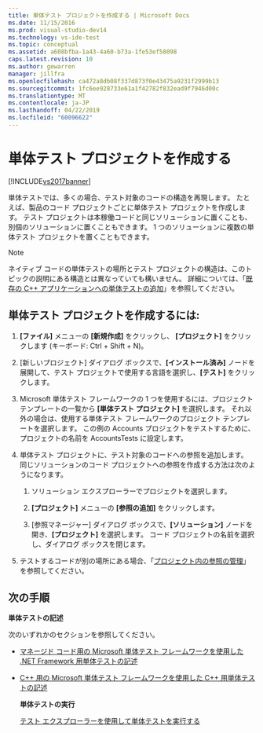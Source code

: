```yaml
---
title: 単体テスト プロジェクトを作成する | Microsoft Docs
ms.date: 11/15/2016
ms.prod: visual-studio-dev14
ms.technology: vs-ide-test
ms.topic: conceptual
ms.assetid: a608bfba-1a43-4a60-b73a-1fe53ef58098
caps.latest.revision: 10
ms.author: gewarren
manager: jillfra
ms.openlocfilehash: ca472a8db08f337d873f0e43475a9231f2999b13
ms.sourcegitcommit: 1fc6ee928733e61a1f42782f832ead9f7946d00c
ms.translationtype: MT
ms.contentlocale: ja-JP
ms.lasthandoff: 04/22/2019
ms.locfileid: "60096622"
---
```

# <a name="create-a-unit-test-project"></a>単体テスト プロジェクトを作成する
[!INCLUDE[vs2017banner](../includes/vs2017banner.md)]

単体テストでは、多くの場合、テスト対象のコードの構造を再現します。 たとえば、製品のコード プロジェクトごとに単体テスト プロジェクトを作成します。 テスト プロジェクトは本稼働コードと同じソリューションに置くことも、別個のソリューションに置くこともできます。 1 つのソリューションに複数の単体テスト プロジェクトを置くこともできます。  
  
> [!NOTE]
>  ネイティブ コードの単体テストの場所とテスト プロジェクトの構造は、このトピックの説明にある構造とは異なっていても構いません。 詳細については、「[既存の C++ アプリケーションへの単体テストの追加](../test/unit-testing-existing-cpp-applications-with-test-explorer.md)」を参照してください。  
  
## <a name="to-create-a-unit-test-project"></a>単体テスト プロジェクトを作成するには:  
  
1. **[ファイル]** メニューの **[新規作成]** をクリックし、 **[プロジェクト]** をクリックします (キーボード: Ctrl + Shift + N)。  
  
2. [新しいプロジェクト] ダイアログ ボックスで、**[インストール済み]** ノードを展開して、テスト プロジェクトで使用する言語を選択し、**[テスト]** をクリックします。  
  
3. Microsoft 単体テスト フレームワークの 1 つを使用するには、プロジェクト テンプレートの一覧から **[単体テスト プロジェクト]** を選択します。 それ以外の場合は、使用する単体テスト フレームワークのプロジェクト テンプレートを選択します。 この例の Accounts プロジェクトをテストするために、プロジェクトの名前を AccountsTests に設定します。  
  
4. 単体テスト プロジェクトに、テスト対象のコードへの参照を追加します。  同じソリューションのコード プロジェクトへの参照を作成する方法は次のようになります。  
  
    1. ソリューション エクスプローラーでプロジェクトを選択します。  
  
    2. **[プロジェクト]** メニューの **[参照の追加]** をクリックします。  
  
    3. [参照マネージャー] ダイアログ ボックスで、**[ソリューション]** ノードを開き、**[プロジェクト]** を選択します。 コード プロジェクトの名前を選択し、ダイアログ ボックスを閉じます。  
  
5. テストするコードが別の場所にある場合、「[プロジェクト内の参照の管理](../ide/managing-references-in-a-project.md)」を参照してください。  
  
## <a name="next-steps"></a>次の手順  
 **単体テストの記述**  
  
 次のいずれかのセクションを参照してください。  
  
- [マネージド コード用の Microsoft 単体テスト フレームワークを使用した .NET Framework 用単体テストの記述](../test/writing-unit-tests-for-the-dotnet-framework-with-the-microsoft-unit-test-framework-for-managed-code.md)  
  
- [C++ 用の Microsoft 単体テスト フレームワークを使用した C++ 用単体テストの記述](../test/writing-unit-tests-for-c-cpp-with-the-microsoft-unit-testing-framework-for-cpp.md)  
  
  **単体テストの実行**  
  
  [テスト エクスプローラーを使用して単体テストを実行する](../test/run-unit-tests-with-test-explorer.md)
